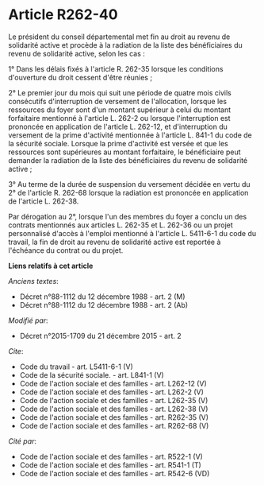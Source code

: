 # Article R262-40

Le président du conseil départemental met fin au droit au revenu de solidarité active et procède à la radiation de la liste
des bénéficiaires du revenu de solidarité active, selon les cas : 

1° Dans les délais fixés à l'article R. 262-35 lorsque les conditions d'ouverture du droit cessent d'être réunies ; 

2° Le premier jour du mois qui suit une période de quatre mois civils consécutifs d'interruption de versement de
l'allocation, lorsque les ressources du foyer sont d'un montant supérieur à celui du montant forfaitaire mentionné à
l'article L. 262-2 ou lorsque l'interruption est prononcée en application de l'article L. 262-12, et d'interruption du
versement de la prime d'activité mentionnée à l'article L. 841-1 du code de la sécurité sociale. Lorsque la prime d'activité
est versée et que les ressources sont supérieures au montant forfaitaire, le bénéficiaire peut demander la radiation de la
liste des bénéficiaires du revenu de solidarité active ; 

3° Au terme de la durée de suspension du versement décidée en vertu du 2° de l'article R. 262-68 lorsque la radiation est
prononcée en application de l'article L. 262-38. 

Par dérogation au 2°, lorsque l'un des membres du foyer a conclu un des contrats mentionnés aux articles L. 262-35 et L.
262-36 ou un projet personnalisé d'accès à l'emploi mentionné à l'article L. 5411-6-1 du code du travail, la fin de droit au
revenu de solidarité active est reportée à l'échéance du contrat ou du projet.

**Liens relatifs à cet article**

_Anciens textes_:

  - Décret n°88-1112 du 12 décembre 1988 - art. 2 (M)
  - Décret n°88-1112 du 12 décembre 1988 - art. 2 (Ab)

_Modifié par_:

  - Décret n°2015-1709 du 21 décembre 2015 - art. 2

_Cite_:

  - Code du travail - art. L5411-6-1 (V)
  - Code de la sécurité sociale. - art. L841-1 (V)
  - Code de l'action sociale et des familles - art. L262-12 (V)
  - Code de l'action sociale et des familles - art. L262-2 (V)
  - Code de l'action sociale et des familles - art. L262-35 (V)
  - Code de l'action sociale et des familles - art. L262-38 (V)
  - Code de l'action sociale et des familles - art. R262-35 (V)
  - Code de l'action sociale et des familles - art. R262-68 (V)

_Cité par_:

  - Code de l'action sociale et des familles - art. R522-1 (V)
  - Code de l'action sociale et des familles - art. R541-1 (T)
  - Code de l'action sociale et des familles - art. R542-6 (VD)
